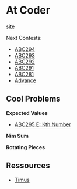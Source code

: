 # At Coder

[site](https://kenkoooo.com/atcoder#/table//)

Next Contests:
- [ABC294](https://atcoder.jp/contests/abc294/tasks)
- [ABC293](https://atcoder.jp/contests/abc293/tasks)
- [ABC292](https://atcoder.jp/contests/abc292/tasks)
- [ABC291](https://atcoder.jp/contests/abc291/tasks)
- [ABC281](https://atcoder.jp/contests/abc281/tasks)
- [Advance](https://atcoder.jp/contests/practice2/tasks)


## Cool Problems

**Expected Values**

- [ABC295 E: Kth Number](https://atcoder.jp/contests/abc295/tasks/abc295_e)

**Nim Sum**

**Rotating Pieces**


## Ressources

- [Timus](https://acm.timus.ru/problemset.aspx)
